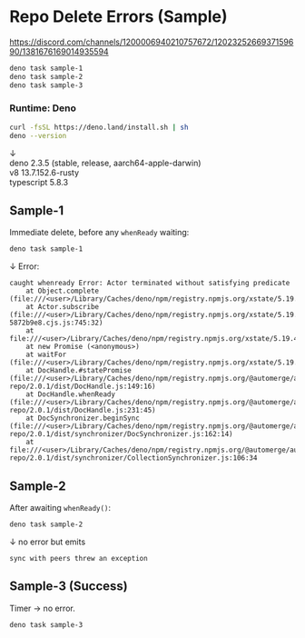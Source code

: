 # Repo Delete Errors (Sample)

https://discord.com/channels/1200006940210757672/1202325266937159690/1381676169014935594

```bash
deno task sample-1
deno task sample-2
deno task sample-3
```

### Runtime: Deno

```bash
curl -fsSL https://deno.land/install.sh | sh
deno --version
```

↓  
deno 2.3.5 (stable, release, aarch64-apple-darwin)  
v8 13.7.152.6-rusty  
typescript 5.8.3

## Sample-1

Immediate delete, before any `whenReady` waiting:

```bash
deno task sample-1
```

↓ Error:

```
caught whenready Error: Actor terminated without satisfying predicate
    at Object.complete (file:///<user>/Library/Caches/deno/npm/registry.npmjs.org/xstate/5.19.4/dist/xstate.cjs.js:953:13)
    at Actor.subscribe (file:///<user>/Library/Caches/deno/npm/registry.npmjs.org/xstate/5.19.4/dist/raise-5872b9e8.cjs.js:745:32)
    at file:///<user>/Library/Caches/deno/npm/registry.npmjs.org/xstate/5.19.4/dist/xstate.cjs.js:944:20
    at new Promise (<anonymous>)
    at waitFor (file:///<user>/Library/Caches/deno/npm/registry.npmjs.org/xstate/5.19.4/dist/xstate.cjs.js:891:10)
    at DocHandle.#statePromise (file:///<user>/Library/Caches/deno/npm/registry.npmjs.org/@automerge/automerge-repo/2.0.1/dist/DocHandle.js:149:16)
    at DocHandle.whenReady (file:///<user>/Library/Caches/deno/npm/registry.npmjs.org/@automerge/automerge-repo/2.0.1/dist/DocHandle.js:231:45)
    at DocSynchronizer.beginSync (file:///<user>/Library/Caches/deno/npm/registry.npmjs.org/@automerge/automerge-repo/2.0.1/dist/synchronizer/DocSynchronizer.js:162:14)
    at file:///<user>/Library/Caches/deno/npm/registry.npmjs.org/@automerge/automerge-repo/2.0.1/dist/synchronizer/CollectionSynchronizer.js:106:34
```

## Sample-2

After awaiting `whenReady()`:

```bash
deno task sample-2
```

↓ no error but emits

```
sync with peers threw an exception
```

## Sample-3 (Success)

Timer → no error.

```bash
deno task sample-3
```
